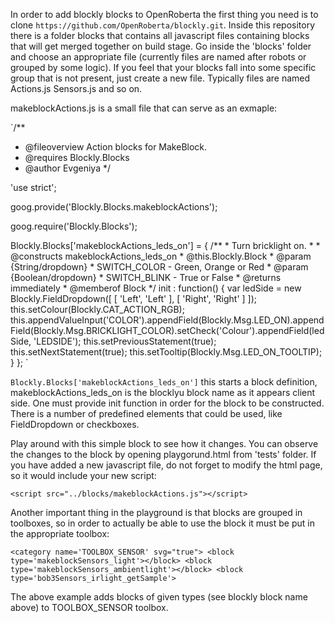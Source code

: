 In order to add blockly blocks to OpenRoberta the first thing you need is to clone `https://github.com/OpenRoberta/blockly.git`.
Inside this repository there is a folder blocks that contains all javascript files containing blocks that will get merged together on build stage. Go inside the 'blocks' folder and choose an appropriate file (currently files are named after robots or grouped by some logic). If you feel that your blocks fall into some specific group that is not present, just create a new file. Typically files are named <robot>Actions.js <robot>Sensors.js and so on.

makeblockActions.js is a small file that can serve as an exmaple:

`/**
 * @fileoverview Action blocks for MakeBlock.
 * @requires Blockly.Blocks
 * @author Evgeniya
 */

'use strict';

goog.provide('Blockly.Blocks.makeblockActions');

goog.require('Blockly.Blocks');

Blockly.Blocks['makeblockActions_leds_on'] = {
    /**
     * Turn bricklight on.
     *
     * @constructs makeblockActions_leds_on
     * @this.Blockly.Block
     * @param {String/dropdown}
     *            SWITCH_COLOR - Green, Orange or Red
     * @param {Boolean/dropdown}
     *            SWITCH_BLINK - True or False
     * @returns immediately
     * @memberof Block
     */
    init : function() {
        var ledSide = new Blockly.FieldDropdown([ [ 'Left', 'Left' ], [ 'Right', 'Right' ] ]);
        this.setColour(Blockly.CAT_ACTION_RGB);
        this.appendValueInput('COLOR').appendField(Blockly.Msg.LED_ON).appendField(Blockly.Msg.BRICKLIGHT_COLOR).setCheck('Colour').appendField(ledSide, 'LEDSIDE');
        this.setPreviousStatement(true);
        this.setNextStatement(true);
        this.setTooltip(Blockly.Msg.LED_ON_TOOLTIP);
    }
};
`

`Blockly.Blocks['makeblockActions_leds_on']` this starts a block definition, makeblockActions_leds_on is the blocklyu block name as it appears client side. One must provide init function in order for the block to be constructed. There is a number of predefined elements that could be used, like FieldDropdown or checkboxes. 

Play around with this simple block to see how it changes. You can observe the changes to the block by opening playgorund.html from 'tests' folder. If you have added a new javascript file, do not forget to modify the html page, so it would include your new script:

`<script src="../blocks/makeblockActions.js"></script>`

Another important thing in the playground is that blocks are grouped in toolboxes, so in order to actually be able to use the block it must be put in the appropriate toolbox:

`<category name='TOOLBOX_SENSOR' svg="true">
        <block type='makeblockSensors_light'></block>
        <block type='makeblockSensors_ambientlight'></block>
        <block type='bob3Sensors_irlight_getSample'>`

The above example adds blocks of given types (see blockly block name above) to TOOLBOX_SENSOR toolbox.